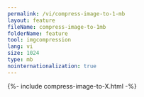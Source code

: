 ```yaml
---
permalink: /vi/compress-image-to-1-mb
layout: feature
fileName: compress-image-to-1mb
folderName: feature
tool: imgcompression
lang: vi
size: 1024
type: mb
nointernationalization: true
---
```

{%- include compress-image-to-X.html -%}
      